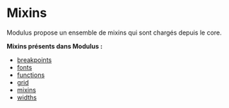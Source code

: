 # Mixins

Modulus propose un ensemble de mixins qui sont chargés depuis le core. 

**Mixins présents dans Modulus :**

- [breakpoints](css/mixins/breakpoints.md)
- [fonts](css/mixins/fonts.md)
- [functions](css/mixins/functions.md)
- [grid](css/mixins/grid.md)
- [mixins](css/mixins/mixins.md)
- [widths](css/mixins/widths.md)
